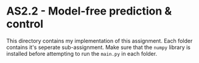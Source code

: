 # AS2.2 - Model-free prediction & control
This directory contains my implementation of this assignment. Each folder contains it's seperate sub-assignment.
Make sure that the `numpy` library is installed before attempting to run the `main.py` in each folder.
